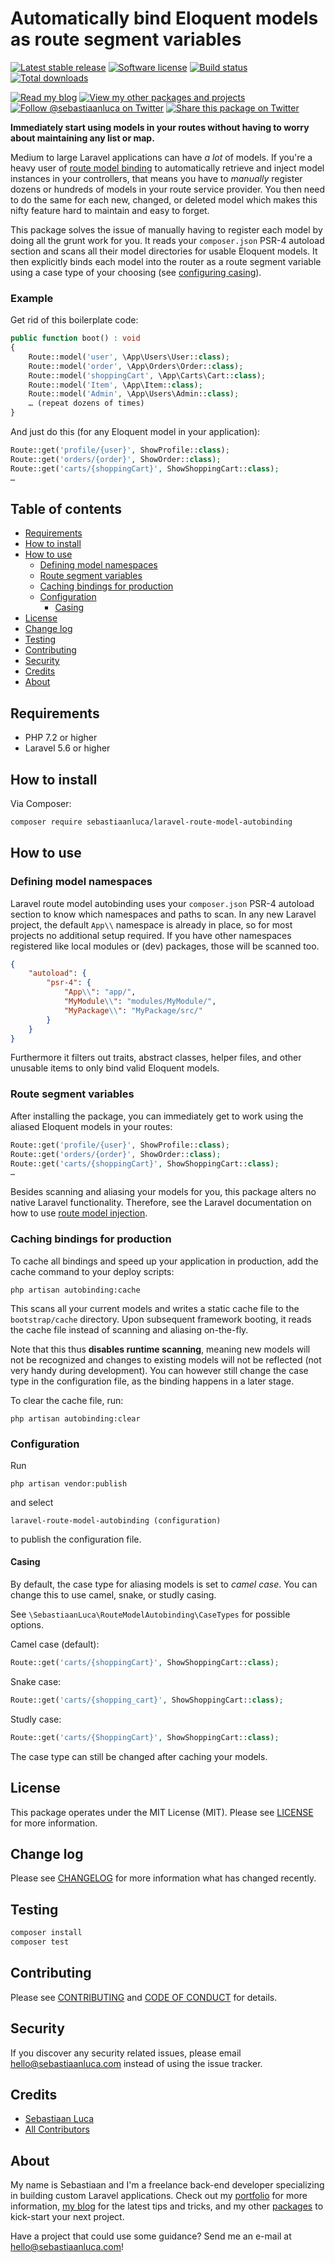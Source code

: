 # Automatically bind Eloquent models as route segment variables

<a href="https://packagist.org/packages/sebastiaanluca/laravel-route-model-autobinding"><img src="https://poser.pugx.org/sebastiaanluca/laravel-route-model-autobinding/version" alt="Latest stable release"></img></a>
<a href="LICENSE.md"><img src="https://img.shields.io/badge/license-MIT-brightgreen.svg" alt="Software license"></img></a>
<a href="https://travis-ci.org/sebastiaanluca/laravel-route-model-autobinding"><img src="https://img.shields.io/travis/sebastiaanluca/laravel-route-model-autobinding/master.svg" alt="Build status"></img></a>
<a href="https://packagist.org/packages/sebastiaanluca/laravel-route-model-autobinding"><img src="https://img.shields.io/packagist/dt/sebastiaanluca/laravel-route-model-autobinding.svg" alt="Total downloads"></img></a>

<a href="https://blog.sebastiaanluca.com"><img src="https://img.shields.io/badge/link-blog-lightgrey.svg" alt="Read my blog"></img></a>
<a href="https://packagist.org/packages/sebastiaanluca"><img src="https://img.shields.io/badge/link-other_packages-lightgrey.svg" alt="View my other packages and projects"></img></a>
<a href="https://twitter.com/sebastiaanluca"><img src="https://img.shields.io/twitter/follow/sebastiaanluca.svg?style=social" alt="Follow @sebastiaanluca on Twitter"></img></a>
<a href="https://twitter.com/intent/tweet?text=Automatically%20bind%20Eloquent%20models%20as%20route%20segment%20variables.%20Via%20@sebastiaanluca%20https://github.com/sebastiaanluca/laravel-route-model-autobinding"><img src="https://img.shields.io/twitter/url/http/shields.io.svg?style=social" alt="Share this package on Twitter"></img></a>

**Immediately start using models in your routes without having to worry about maintaining any list or map.**

Medium to large Laravel applications can have *a lot* of models. If you're a heavy user of [route model binding](https://laravel.com/docs/5.6/routing#route-model-binding) to automatically retrieve and inject model instances in your controllers, that means you have to *manually* register dozens or hundreds of models in your route service provider. You then need to do the same for each new, changed, or deleted model which makes this nifty feature hard to maintain and easy to forget.

This package solves the issue of manually having to register each model by doing all the grunt work for you. It reads your `composer.json` PSR-4 autoload section and scans all their model directories for usable Eloquent models. It then explicitly binds each model into the router as a route segment variable using a case type of your choosing (see [configuring casing](#casing)).

### Example

Get rid of this boilerplate code:

```php
public function boot() : void
{
    Route::model('user', \App\Users\User::class);
    Route::model('order', \App\Orders\Order::class);
    Route::model('shoppingCart', \App\Carts\Cart::class);
    Route::model('Item', \App\Item::class);
    Route::model('Admin', \App\Users\Admin::class);
    … (repeat dozens of times)
}
```

And just do this (for any Eloquent model in your application):

```php
Route::get('profile/{user}', ShowProfile::class);
Route::get('orders/{order}', ShowOrder::class);
Route::get('carts/{shoppingCart}', ShowShoppingCart::class);
…
```

## Table of contents

- [Requirements](#requirements)
- [How to install](#how-to-install)
- [How to use](#how-to-use)
    - [Defining model namespaces](#defining-model-namespaces)
    - [Route segment variables](#route-segment-variables)
    - [Caching bindings for production](#caching-bindings-for-production)
    - [Configuration](#configuration)
        - [Casing](#casing)
- [License](#license)
- [Change log](#change-log)
- [Testing](#testing)
- [Contributing](#contributing)
- [Security](#security)
- [Credits](#credits)
- [About](#about)

## Requirements

- PHP 7.2 or higher
- Laravel 5.6 or higher

## How to install

Via Composer:

```bash
composer require sebastiaanluca/laravel-route-model-autobinding
```

## How to use

### Defining model namespaces

Laravel route model autobinding uses your `composer.json` PSR-4 autoload section to know which namespaces and paths to scan. In any new Laravel project, the default `App\\` namespace is already in place, so for most projects no additional setup required. If you have other namespaces registered like local modules or (dev) packages, those will be scanned too.

```json
{
    "autoload": {
        "psr-4": {
            "App\\": "app/",
            "MyModule\\": "modules/MyModule/",
            "MyPackage\\": "MyPackage/src/"
        }
    }
}
```

Furthermore it filters out traits, abstract classes, helper files, and other unusable items to only bind valid Eloquent models.

### Route segment variables

After installing the package, you can immediately get to work using the aliased Eloquent models in your routes:

```php
Route::get('profile/{user}', ShowProfile::class);
Route::get('orders/{order}', ShowOrder::class);
Route::get('carts/{shoppingCart}', ShowShoppingCart::class);
…
```

Besides scanning and aliasing your models for you, this package alters no native Laravel functionality. Therefore, see the Laravel documentation on how to use [route model injection](https://laravel.com/docs/5.6/routing#route-model-binding).

### Caching bindings for production

To cache all bindings and speed up your application in production, add the cache command to your deploy scripts:

```
php artisan autobinding:cache
```

This scans all your current models and writes a static cache file to the `bootstrap/cache` directory. Upon subsequent framework booting, it reads the cache file instead of scanning and aliasing on-the-fly.

Note that this thus **disables runtime scanning**, meaning new models will not be recognized and changes to existing models will not be reflected (not very handy during development). You can however still change the case type in the configuration file, as the binding happens in a later stage.

To clear the cache file, run:

```
php artisan autobinding:clear
```

### Configuration

Run

```
php artisan vendor:publish
```

and select 

```
laravel-route-model-autobinding (configuration)
```

to publish the configuration file.

#### Casing

By default, the case type for aliasing models is set to *camel case*. You can change this to use camel, snake, or studly casing.

See `\SebastiaanLuca\RouteModelAutobinding\CaseTypes` for possible options.

Camel case (default):

```php
Route::get('carts/{shoppingCart}', ShowShoppingCart::class);
```

Snake case:

```php
Route::get('carts/{shopping_cart}', ShowShoppingCart::class);
```

Studly case:

```php
Route::get('carts/{ShoppingCart}', ShowShoppingCart::class);
```

The case type can still be changed after caching your models.

## License

This package operates under the MIT License (MIT). Please see [LICENSE](LICENSE.md) for more information.

## Change log

Please see [CHANGELOG](CHANGELOG.md) for more information what has changed recently.

## Testing

```bash
composer install
composer test
```

## Contributing

Please see [CONTRIBUTING](CONTRIBUTING.md) and [CODE OF CONDUCT](CODE_OF_CONDUCT.md) for details.

## Security

If you discover any security related issues, please email [hello@sebastiaanluca.com][link-author-email] instead of using the issue tracker.

## Credits

- [Sebastiaan Luca][link-github-profile]
- [All Contributors][link-contributors]

## About

My name is Sebastiaan and I'm a freelance back-end developer specializing in building custom Laravel applications. Check out my [portfolio][link-portfolio] for more information, [my blog][link-blog] for the latest tips and tricks, and my other [packages][link-packages] to kick-start your next project.

Have a project that could use some guidance? Send me an e-mail at [hello@sebastiaanluca.com][link-author-email]!

[link-packagist]: https://packagist.org/packages/sebastiaanluca/laravel-route-model-autobinding
[link-travis]: https://travis-ci.org/sebastiaanluca/laravel-route-model-autobinding
[link-contributors]: ../../contributors

[link-portfolio]: https://www.sebastiaanluca.com
[link-blog]: https://blog.sebastiaanluca.com
[link-packages]: https://packagist.org/packages/sebastiaanluca
[link-github-profile]: https://github.com/sebastiaanluca
[link-author-email]: mailto:hello@sebastiaanluca.com
